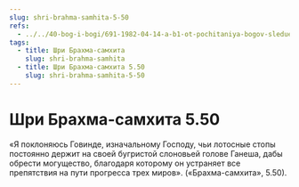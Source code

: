 ```yaml
---
slug: shri-brahma-samhita-5-50
refs:
  - ../../40-bog-i-bogi/691-1982-04-14-a-b1-ot-pochitaniya-bogov-sleduet-perejti-k-pochitaniyu-vsevyshnego.md
tags:
  - title: Шри Брахма-самхита
    slug: shri-brahma-samhita
  - title: Шри Брахма-самхита 5.50
    slug: shri-brahma-samhita-5-50
---
```


# Шри Брахма-самхита 5.50

«Я поклоняюсь Говинде, изначальному Господу, чьи лотосные стопы постоянно держит на своей бугристой слоновьей голове Ганеша, дабы обрести могущество, благодаря которому он устраняет все препятствия на пути прогресса трех миров». («Брахма-самхита», 5.50).
